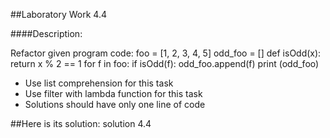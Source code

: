 ##Laboratory Work 4.4

####Description:

Refactor given program code: 
foo = [1, 2, 3, 4, 5] 
odd_foo = [] def isOdd(x): return x % 2 == 1 for f in foo: if isOdd(f): 
odd_foo.append(f) 
print (odd_foo) 
* Use list comprehension for this task 
* Use filter with lambda function for this task 
* Solutions should have only one line of code

##Here is its solution:
solution 4.4
```python

```